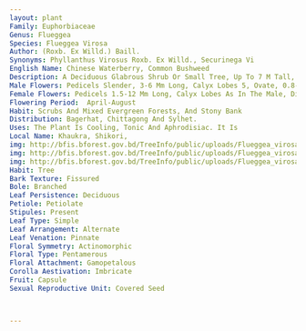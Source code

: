 ```yaml
---
layout: plant
Family: Euphorbiaceae
Genus: Flueggea
Species: Flueggea Virosa
Author: (Roxb. Ex Willd.) Baill.
Synonyms: Phyllanthus Virosus Roxb. Ex Willd., Securinega Vi
English Name: Chinese Waterberry, Common Bushweed
Description: A Deciduous Glabrous Shrub Or Small Tree, Up To 7 M Tall, Branches Angular, Reddish-brown In New Growth, Smooth, Becoming Darker And Lenticellate. Leaves Stipulate, Stipules Lanceolate, 1.0-2.5 Mm Long, Acute, Subentire, Membranous, Soon Deciduous, Petiolate, Petioles 2-8 Mm Long, Narrowly Winged, Leaf Blade Elliptic, Oblong, Obovate Or Rotund, 2-6 Ã— 1-3 Cm, Apex Subacute, Obtuse Or Rounded, Cuneate Or Obtuse At The Base, Chartaceous, Entire And Slightly Revolute When Dry, White-green Abaxially, Lateral Nerves 4-8 Pairs, Scarcely Raised Above, Tertiary Nerves Reticulate. Flowers In Axillary Glomerules, Yellowish, Fragrant, Bracts Thin, Scarious, Mostly Less Than 1 Mm In Length.
Male Flowers: Pedicels Slender, 3-6 Mm Long, Calyx Lobes 5, Ovate, 0.8-1.5 Ã— 0.6-1.2 Mm, Acute Or Obtuse, Entire Or Obscurely Serrulate, Pale Greenish-yellow, Disc-glands Fleshy, Angular, Stamens C 1 Mm Long, Filaments 2-3 Mm Long, Anthers Ellipsoid, 0.4-0.7 Mm Long, Exserted, Pale Yellow, Pistillode 1.5-2.0 Mm Long.
Female Flowers: Pedicels 1.5-12 Mm Long, Calyx Lobes As In The Male, Disc Annular, Shallowly 5-lobed, 1 Mm Across, Ovary Ovoid-subglobose, 1 Mm In Diameter, 3-locular, Styles 3, Recurved, 0.7-1.1 Mm Long, Connate At The Base, Bifid At The Apex, Lobes Spreading Or Reflexed. Fruits Subglobose To Oblate, 3-5 Mm In Diameter, Smooth, Green At First, Then Becomes White And Somewhat Fleshy. Seeds C 2.0 Ã— 1.5 Mm, Chestnut-brown, Often Shiny, Faintly Reticulate Or Verruculose.
Flowering Period:  April-August
Habit: Scrubs And Mixed Evergreen Forests, And Stony Bank
Distribution: Bagerhat, Chittagong And Sylhet.
Uses: The Plant Is Cooling, Tonic And Aphrodisiac. It Is
Local Name: Khaukra, Shikori, 
img: http://bfis.bforest.gov.bd/TreeInfo/public/uploads/Flueggea_virosa.jpg
img: http://bfis.bforest.gov.bd/TreeInfo/public/uploads/Flueggea_virosa1.jpg
img: http://bfis.bforest.gov.bd/TreeInfo/public/uploads/Flueggea_virosa2.jpg
Habit: Tree
Bark Texture: Fissured
Bole: Branched
Leaf Persistence: Deciduous
Petiole: Petiolate
Stipules: Present
Leaf Type: Simple
Leaf Arrangement: Alternate
Leaf Venation: Pinnate
Floral Symmetry: Actinomorphic
Floral Type: Pentamerous
Floral Attachment: Gamopetalous
Corolla Aestivation: Imbricate
Fruit: Capsule
Sexual Reproductive Unit: Covered Seed



---
```


